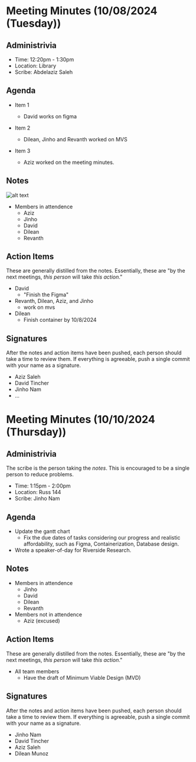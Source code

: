 # Meeting Minutes (10/08/2024 (Tuesday))

## Administrivia
* Time: 12:20pm - 1:30pm
* Location: Library 
* Scribe: Abdelaziz Saleh

## Agenda
* Item 1
  * David works on figma 


* Item 2
    * Dilean, Jinho and Revanth worked on MVS

* Item 3
    * Aziz worked on the meeting minutes.

## Notes
![alt text](../../assets/notes/note-on-10-08.png)
* Members in attendence
    * Aziz
    * Jinho
    * David
    * Dilean 
    * Revanth

## Action Items
These are generally distilled from the notes. Essentially, these are "by the next meetings, _this person_ will take _this action_."
* David 
  * "Finish the Figma"
* Revanth, Dilean, Aziz, and Jinho 
  * work on mvs 
* Dilean 
  * Finish container by 10/8/2024

## Signatures
After the notes and action items have been pushed, each person should take a time to review them. If everything is agreeable, push a single commit with your name as a signature. 
* Aziz Saleh
* David Tincher
* Jinho Nam
* ...

# Meeting Minutes (10/10/2024 (Thursday))

## Administrivia
The scribe is the person taking the _notes_. This is encouraged to be a single person to reduce problems.
* Time: 1:15pm - 2:00pm
* Location: Russ 144
* Scribe: Jinho Nam

## Agenda
* Update the gantt chart
  * Fix the due dates of tasks considering our progress and realistic affordability, such as Figma, Containerization, Database design.
* Wrote a speaker-of-day for Riverside Research.

## Notes
* Members in attendence
    * Jinho
    * David
    * Dilean 
    * Revanth
* Members not in attendence
    * Aziz (excused)


## Action Items
These are generally distilled from the notes. Essentially, these are "by the next meetings, _this person_ will take _this action_."
* All team members
  * Have the draft of Minimum Viable Design (MVD)

## Signatures
After the notes and action items have been pushed, each person should take a time to review them. If everything is agreeable, push a single commit with your name as a signature. 
* Jinho Nam
* David Tincher
* Aziz Saleh
* Dilean Munoz